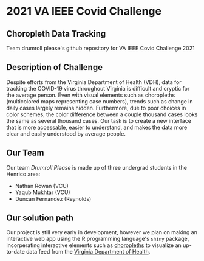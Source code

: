 # 2021 VA IEEE Covid Challenge
## Choropleth Data Tracking
Team drumroll please's github repository for VA IEEE Covid Challenge 2021

## Description of Challenge

Despite efforts from the Virginia Department of Health (VDH), data for tracking the COVID-19 virus throughout Virginia
is difficult and cryptic for the average person. Even with visual elements such as choropleths (multicolored maps representing
case numbers), trends such as change in daily cases largely remains hidden. Furthermore, due to poor choices in color schemes,
the color difference between a couple thousand cases looks the same as several thousand cases. Our task is to create a new interface
that is more accessable, easier to understand, and makes the data more clear and easily understood by average people.

## Our Team

Our team *Drumroll Please* is made up of three undergrad students in the Henrico area:

 - Nathan Rowan (VCU)
 - Yaqub Mukhtar (VCU)
 - Duncan Fernandez (Reynolds)

## Our solution path

Our project is still very early in development, however we plan on making an interactive web app using the R programming language's
`shiny` package, incorperating interactive elements such as [choropleths](https://kgb-8375.github.io/ieee-challenge-choropleth/choropleth.html)
to visualize an up-to-date data feed from the [Virginia Department of Health](https://www.vdh.virginia.gov/coronavirus/).
